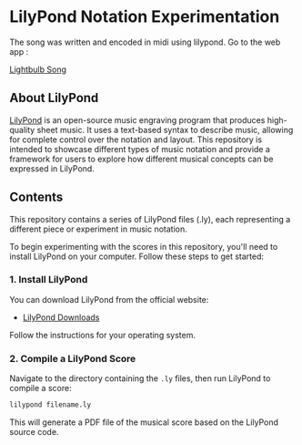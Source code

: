 # LilyPond Notation Experimentation

The song was written and encoded in midi using lilypond.
Go to the web app :

[Lightbulb Song](https://timcharlier6.github.io/lilypond/)

## About LilyPond

[LilyPond](http://lilypond.org/) is an open-source music engraving program that produces high-quality sheet music. It uses a text-based syntax to describe music, allowing for complete control over the notation and layout. This repository is intended to showcase different types of music notation and provide a framework for users to explore how different musical concepts can be expressed in LilyPond.

## Contents

This repository contains a series of LilyPond files (.ly), each representing a different piece or experiment in music notation.

To begin experimenting with the scores in this repository, you'll need to install LilyPond on your computer. Follow these steps to get started:

### 1. Install LilyPond

You can download LilyPond from the official website:

- [LilyPond Downloads](http://lilypond.org/download.html)

Follow the instructions for your operating system.

### 2. Compile a LilyPond Score

Navigate to the directory containing the `.ly` files, then run LilyPond to compile a score:

```bash
lilypond filename.ly
```

This will generate a PDF file of the musical score based on the LilyPond source code.
